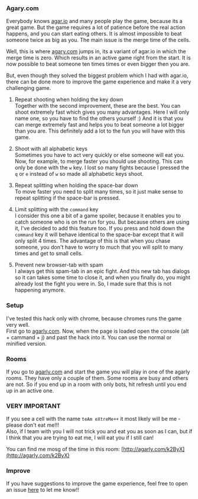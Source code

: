 ### Agary.com

Everybody knows [agar.io](http://agar.io/) and many people play the game, because its a great game. But
the game requires a lot of patience before the real action happens, and you can start eating others. It
is almost impossible to beat someone twice as big as you. The main issue is the merge time of the cells.

Well, this is where [agary.com](http://agarly.com) jumps in, its a variant of agar.io in which the merge
time is zero. Which results in an active game right from the start. It is now possible to beat 
someone ten times times or even bigger then you are. 

But, even though they solved the biggest problem which I had with agar.io, there can be done more to
improve the game experience and make it a very challenging game.

  1. Repeat shooting when holding the key down   
Together with the second improvement, these are the best. You can shoot extremely fast which gives
you many advantages. Here I will only name one, so you have to find the others yourself :) 
And it is that you can merge extremely fast and helps you to beat someone a lot bigger than you are. This
definitely add a lot to the fun you will have with this game.

  2. Shoot with all alphabetic keys  
Sometimes you have to act very quickly or else someone will eat you. Now, for example, to merge faster
you should use shooting. This can only be done with the `w` key. I lost so many fights because I pressed
 the `q` or `e` instead of `w` so made all alphabetic keys shoot.

  3. Repeat splitting when holding the space-bar down   
To move faster you need to split many times, so it just make sense to repeat splitting if the space-bar 
is pressed.

  4. Limit splitting with the `command` key  
I consider this one a bit of a game spoiler, because it enables you to catch someone who is on the run
for you. But because others are using it, I've decided to add this feature too. If you press and hold down
the `command` key it will behave identical to the space-bar except that it will only split 4 times. The
advantage of this is that when you chase someone, you don't have to worry to much that you will split to 
many times and get to small cells.

  5. Prevent new browser-tab with spam  
I always get this spam-tab in an epic fight. And this new tab has dialogs so it can takes some time to close it, 
and when you finally do, you might already lost the fight you were in. So, I made sure that this is not happening 
anymore.

### Setup
I've tested this hack only with chrome, because chromes runs the game very well.   
First go to [agarly.com](http://agarly.com). Now, when the page is loaded open the console (alt + cammand + j) 
and past the hack into it. You can use the normal or minified version.

### Rooms
If you go to [agarly.com](http://agarly.com) and start the game you will play in one of the agarly rooms. They
have only a couple of them. Some rooms are busy and others are not. So if you end up in a room with only bots, 
hit refresh until you end up in an active one.


### VERY IMPORTANT
If you see a cell with the name `teAm eXtreMe++` it most likely will be me - please don't eat me!!!  
Also, if I team with you I will not trick you and eat you as soon as I can, but if I think that you are trying
to eat me, I will eat you if I still can!

You can find me mosg of the time in this room: [http://agarly.com/k2ByX](http://agarly.com/k2ByX)

### Improve
If you have suggestions to improve the game experience, feel free to open an issue [here](https://github.com/scaljeri/agarly-hack/issues)
to let me know!!
